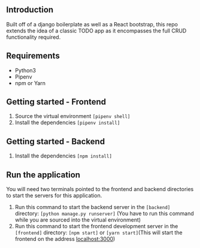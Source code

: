 ## Introduction

Built off of a django boilerplate as well as a React bootstrap, this repo extends the idea of a classic TODO app as it encompasses the full CRUD functionality required. 

## Requirements
* Python3
* Pipenv
* npm or Yarn

## Getting started - Frontend

1. Source the virtual environment ```[pipenv shell]```
2. Install the dependencies ```[pipenv install]```

## Getting started - Backend

1. Install the dependencies ```[npm install]```

## Run the application
You will need two terminals pointed to the frontend and backend directories to start the servers for this application.

1. Run this command to start the backend server in the ```[backend]``` directory: ```[python manage.py runserver]``` (You have to run this command while you are sourced into the virtual environment)
2. Run this command to start the frontend development server in the ```[frontend]``` directory: ```[npm start]``` or ```[yarn start]```(This will start the frontend on the address [localhost:3000](http://localhost:3000))